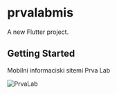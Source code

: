 # prvalabmis

A new Flutter project.

## Getting Started

Mobilni informaciski sitemi Prva Lab

![PrvaLab](https://user-images.githubusercontent.com/84207594/222792576-eded9d4c-5705-4ebb-af16-86e4f8fde175.png)

